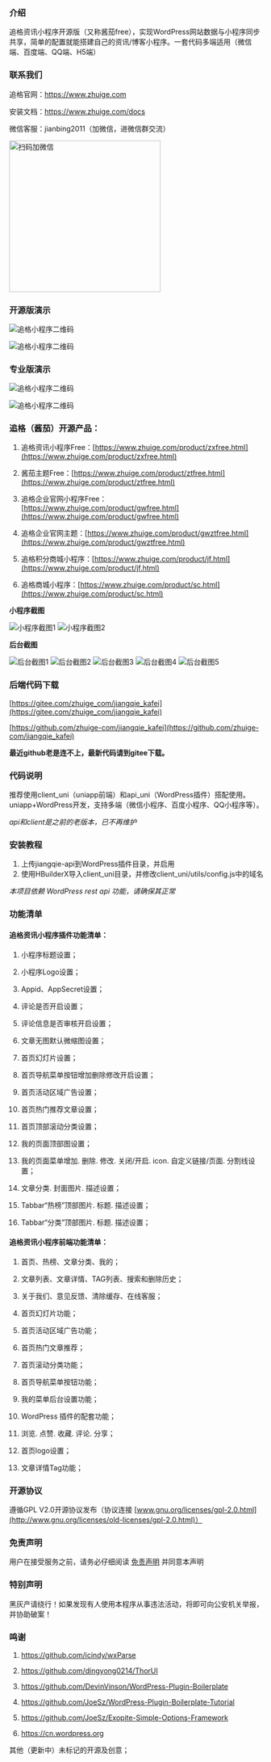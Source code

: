 
### 介绍

追格资讯小程序开源版（又称酱茄free），实现WordPress网站数据与小程序同步共享，简单的配置就能搭建自己的资讯/博客小程序。一套代码多端适用（微信端、百度端、QQ端、H5端）


### 联系我们

追格官网：https://www.zhuige.com

安装文档：https://www.zhuige.com/docs

微信客服：jianbing2011（加微信，进微信群交流）

<img src="https://www.zhuige.com/uploads/20210828/2830bbe86eb2379d2f629dd125c6f9d7.jpg" alt="扫码加微信" width="300" height="300" />


### 开源版演示

![追格小程序二维码](https://www.zhuige.com/uploads/20210903/fd3713efab57e0bb5e686a4c4dad8109.png) 

![追格小程序二维码](https://www.zhuige.com/uploads/20210826/caf072cd077242494ebbe7372c022e0b.jpg) 

### 专业版演示

![追格小程序二维码](https://www.zhuige.com/uploads/20220525/e9d90108578e7a1b3857865d6a4c62f1.jpg) 

![追格小程序二维码](https://www.zhuige.com/uploads/20220525/f90d75fe933564349d71d5b294a97b2f.jpg) 




### 追格（酱茄）开源产品：

1. 追格资讯小程序Free：[https://www.zhuige.com/product/zxfree.html](https://www.zhuige.com/product/zxfree.html)

2. 酱茄主题Free：[https://www.zhuige.com/product/ztfree.html](https://www.zhuige.com/product/ztfree.html)

3. 追格企业官网小程序Free：[https://www.zhuige.com/product/gwfree.html](https://www.zhuige.com/product/gwfree.html)

4. 追格企业官网主题：[https://www.zhuige.com/product/gwztfree.html](https://www.zhuige.com/product/gwztfree.html)

5. 追格积分商城小程序：[https://www.zhuige.com/product/jf.html](https://www.zhuige.com/product/jf.html)

6. 追格商城小程序：[https://www.zhuige.com/product/sc.html](https://www.zhuige.com/product/sc.html)



**小程序截图**

![小程序截图1](https://xcx.jiangqie.com/img/1.png)
![小程序截图2](https://xcx.jiangqie.com/img/2.png)

**后台截图**

![后台截图1](https://xcx.jiangqie.com/img/11.png)
![后台截图2](https://xcx.jiangqie.com/img/12.png)
![后台截图3](https://xcx.jiangqie.com/img/13.png)
![后台截图4](https://xcx.jiangqie.com/img/14.png)
![后台截图5](https://xcx.jiangqie.com/img/15.png)


### 后端代码下载

[https://gitee.com/zhuige_com/jiangqie_kafei](https://gitee.com/zhuige_com/jiangqie_kafei)

[https://github.com/zhuige-com/jiangqie_kafei](https://github.com/zhuige-com/jiangqie_kafei)

**最近github老是连不上，最新代码请到gitee下载。**



### 代码说明

推荐使用client_uni（uniapp前端）和api_uni（WordPress插件）搭配使用。uniapp+WordPress开发，支持多端（微信小程序、百度小程序、QQ小程序等）。

*api和client是之前的老版本，已不再维护*



### 安装教程

1. 上传jiangqie-api到WordPress插件目录，并启用
2. 使用HBuilderX导入client_uni目录，并修改client_uni/utils/config.js中的域名

*本项目依赖 WordPress rest api 功能，请确保其正常*


### 功能清单

#### 追格资讯小程序插件功能清单：

1. 小程序标题设置；

2. 小程序Logo设置；

3. Appid、AppSecret设置；

4. 评论是否开启设置；

5. 评论信息是否审核开启设置；

6. 文章无图默认微缩图设置；

7. 首页幻灯片设置；

8. 首页导航菜单按钮增加删除修改开启设置；

9. 首页活动区域广告设置；

10. 首页热门推荐文章设置；

11. 首页顶部滚动分类设置；

12. 我的页面顶部图设置；

13. 我的页面菜单增加. 删除. 修改. 关闭/开启. icon. 自定义链接/页面. 分割线设置；

14. 文章分类. 封面图片. 描述设置；

15. Tabbar“热榜”顶部图片. 标题. 描述设置；

16. Tabbar“分类”顶部图片. 标题. 描述设置；


#### 追格资讯小程序前端功能清单：

1. 首页、热榜、文章分类、我的；

2. 文章列表、文章详情、TAG列表、搜索和删除历史；

3. 关于我们、意见反馈、清除缓存、在线客服；

4. 首页幻灯片功能；

5. 首页活动区域广告功能；

6. 首页热门文章推荐；

7. 首页滚动分类功能；

8. 首页导航菜单按钮功能；

9. 我的菜单后台设置功能；

10. WordPress 插件的配套功能；

11. 浏览. 点赞. 收藏. 评论. 分享；

12. 首页logo设置；

13. 文章详情Tag功能；



### 开源协议

遵循GPL V2.0开源协议发布（协议连接 [www.gnu.org/licenses/gpl-2.0.html](http://www.gnu.org/licenses/old-licenses/gpl-2.0.html)）



### 免责声明

用户在接受服务之前，请务必仔细阅读 [免责声明](https://www.zhuige.com/about/5.html) 并同意本声明



### 特别声明

黑灰产请绕行！如果发现有人使用本程序从事违法活动，将即可向公安机关举报，并协助破案！



### 鸣谢

1. https://github.com/icindy/wxParse

2. https://github.com/dingyong0214/ThorUI

3. https://github.com/DevinVinson/WordPress-Plugin-Boilerplate

4. https://github.com/JoeSz/WordPress-Plugin-Boilerplate-Tutorial

5. https://github.com/JoeSz/Exopite-Simple-Options-Framework

6. https://cn.wordpress.org

其他（更新中）未标记的开源及创意；